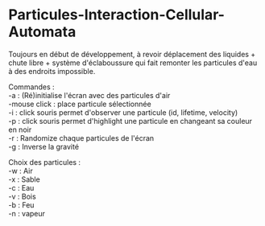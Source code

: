 # Particules-Interaction-Cellular-Automata
Toujours en début de développement, à revoir déplacement des liquides + chute libre + système d'éclaboussure qui fait remonter les particules d'eau à des endroits impossible.

Commandes : <br>
  -a : (Ré)initialise l'écran avec des particules d'air<br>
  -mouse click : place particule sélectionnée<br>
  -i : click souris permet d'observer une particule (id, lifetime, velocity)<br>
  -p : click souris permet d'highlight une particule en changeant sa couleur en noir <br>
  -r : Randomize chaque particules de l'écran <br>
  -g : Inverse la gravité <br>
  
Choix des particules :<br>
-w : Air<br>
-x : Sable<br>
-c : Eau<br>
-v : Bois<br>
-b : Feu<br>
-n : vapeur<br>
